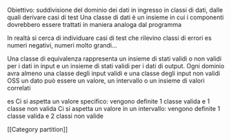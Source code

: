 Obiettivo: suddivisione del dominio dei dati in ingresso in classi di dati, dalle quali derivare casi di test
Una classe di dati è un insieme in cui i componenti dovrebbero essere trattati in maniera analoga dal programma

In realtà si cerca di individuare casi di test che rilevino classi di errori
es numeri negativi, numeri molto grandi...

Una classe di equivalenza rappresenta un insieme di stati validi o non validi per i dati in input e un insieme di stati validi per i dati di output. Ogni dominio avra almeno una classe degli input validi e una classe degli input non validi
OSS un dato può essere un valore, un intervallo o un insieme di valori correlati

es
Ci si aspetta un valore specifico: vengono definite 1 classe valida e 1 classe non valida
Ci si aspetta un valore in un intervallo: vengono definite 1 classe valida e 2 classi non valide

[[Category partition]]